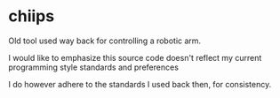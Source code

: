 # chiips
Old tool used way back for controlling a robotic arm.

I would like to emphasize this source code doesn't reflect my current programming style standards and preferences

I do however adhere to the standards I used back then, for consistency.